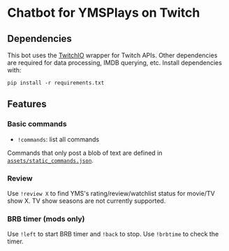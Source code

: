 # Chatbot for YMSPlays on Twitch

## Dependencies

This bot uses the [TwitchIO](https://github.com/PythonistaGuild/TwitchIO) wrapper for Twitch APIs. Other dependencies are required for data processing, IMDB querying, etc. Install dependencies with:

```
pip install -r requirements.txt
```

## Features

### Basic commands

- `!commands`: list all commands

Commands that only post a blob of text are defined in [`assets/static_commands.json`](assets/static_commands.json).

### Review

Use `!review X` to find YMS's rating/review/watchlist status for movie/TV show X. TV show seasons are not currently supported.

### BRB timer (mods only)

Use `!left` to start BRB timer and `!back` to stop. Use `!brbtime` to check the timer.

